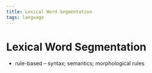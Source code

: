 ```yaml
---
title: Lexical Word Segmentation
tags: language
---
```


# Lexical Word Segmentation
- rule-based – syntax; semantics; morphological rules

















































